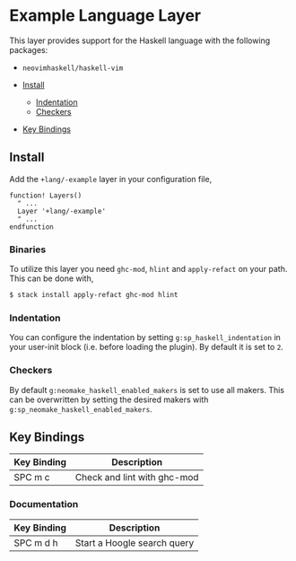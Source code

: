 # Example Language Layer

This layer provides support for the Haskell language with the following packages:

- `neovimhaskell/haskell-vim`

- [Install](#install)

  - [Indentation](#indentation)
  - [Checkers](#checkers)

- [Key Bindings](#key-bindings)

## Install

Add the `+lang/-example` layer in your configuration file,

```viml
function! Layers()
  " ...
  Layer '+lang/-example'
  " ...
endfunction
```

### Binaries

To utilize this layer you need `ghc-mod`, `hlint` and `apply-refact` on your path. This can be done with,

```bash
$ stack install apply-refact ghc-mod hlint
```

### Indentation

You can configure the indentation by setting `g:sp_haskell_indentation` in your user-init block (i.e. before loading the plugin). By default it is set to `2`.

### Checkers

By default `g:neomake_haskell_enabled_makers` is set to use all makers. This can be overwritten by setting the desired makers with `g:sp_neomake_haskell_enabled_makers`.

## Key Bindings

Key Binding | Description
----------- | ---------------------------
SPC m c     | Check and lint with ghc-mod

### Documentation

Key Binding | Description
----------- | ---------------------------
SPC m d h   | Start a Hoogle search query
